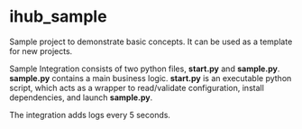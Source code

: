 # ihub_sample
Sample project to demonstrate basic concepts. It can be used as a template for new projects.

Sample Integration consists of two python files, **start.py** and **sample.py**.
**sample.py** contains a main business logic. **start.py** is an executable python script, 
which acts as a wrapper to read/validate configuration, install dependencies, and launch **sample.py**. 

The integration adds logs every 5 seconds.
